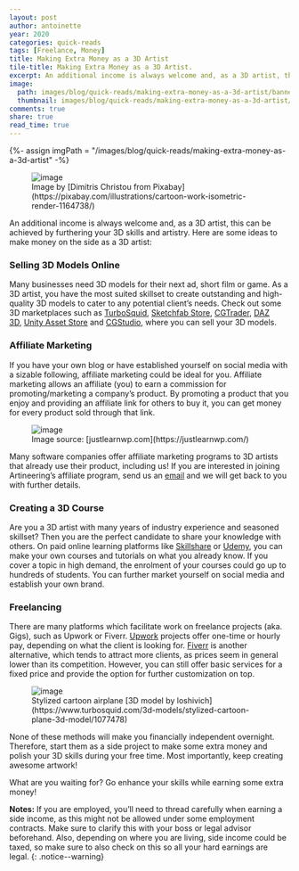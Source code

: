 ```yaml
---
layout: post
author: antoinette
year: 2020
categories: quick-reads
tags: [Freelance, Money]
title: Making Extra Money as a 3D Artist
tile-title: Making Extra Money as a 3D Artist.
excerpt: An additional income is always welcome and, as a 3D artist, this can be achieved by furthering your 3D skills and artistry. Here are some ideas to make money on the side as a 3D artist.
image:
  path: images/blog/quick-reads/making-extra-money-as-a-3d-artist/banner.jpg
  thumbnail: images/blog/quick-reads/making-extra-money-as-a-3d-artist/banner.jpg
comments: true
share: true
read_time: true
---
```

{%- assign imgPath = "/images/blog/quick-reads/making-extra-money-as-a-3d-artist" -%}

<!-- Article Banner -->
<figure class="align-center">
	<img src="{{imgPath}}/image.jpg" alt="image">
<figcaption markdown="1">
Image by [Dimitris Christou from Pixabay](https://pixabay.com/illustrations/cartoon-work-isometric-render-1164738/)
</figcaption>
</figure>

An additional income is always welcome and, as a 3D artist, this can be achieved by furthering your 3D skills and artistry. Here are some ideas to make money on the side as a 3D artist:

### Selling 3D Models Online
Many businesses need 3D models for their next ad, short film or game. As a 3D artist, you have the most suited skillset to create outstanding and high-quality 3D models to cater to any potential client’s needs. Check out some 3D marketplaces such as [TurboSquid](https://www.turbosquid.com/), [Sketchfab Store](https://sketchfab.com/store), [CGTrader](https://www.cgtrader.com/), [DAZ 3D](https://www.daz3d.com/shop/), [Unity Asset Store](https://assetstore.unity.com/) and [CGStudio](https://www.cgstudio.com/), where you can sell your 3D models.

### Affiliate Marketing
If you have your own blog or have established yourself on social media with a sizable following, affiliate marketing could be ideal for you. Affiliate marketing allows an affiliate (you) to earn a commission for promoting/marketing a company’s product. By promoting a product that you enjoy and providing an affiliate link for others to buy it, you can get money for every product sold through that link.

<!-- Affiliate Graphic -->
<figure class="align-center">
	<img src="{{imgPath}}/how-affiliate-marketing-works.png" alt="image">
  <figcaption markdown="1">
Image source: [justlearnwp.com](https://justlearnwp.com/)
  </figcaption>
</figure>

Many software companies offer affiliate marketing programs to 3D artists that already use their product, including us! If you are interested in joining Artineering’s affiliate program, send us an [email](mailto:affiliate@artineering.io) and we will get back to you with further details.

### Creating a 3D Course
Are you a 3D artist with many years of industry experience and seasoned skillset? Then you are the perfect candidate to share your knowledge with others. On paid online learning platforms like [Skillshare](https://www.skillshare.com/) or [Udemy](https://www.udemy.com/), you can make your own courses and tutorials on what you already know. If you cover a topic in high demand, the enrolment of your courses could go up to hundreds of students. You can further market yourself  on social media and establish your own brand.

### Freelancing
There are many platforms which facilitate work on freelance projects (aka. Gigs), such as Upwork or Fiverr. [Upwork](https://www.upwork.com/) projects offer one-time or hourly pay, depending on what the client is looking for. [Fiverr](https://www.fiverr.com/) is another alternative, which tends to attract more clients, as prices seem in general lower than its competition. However, you can still offer basic services for a fixed price and provide the option for further customization on top.

<!-- Article Image -->
<figure class="align-center">
	<img src="{{imgPath}}/stylized-cartoon-aeroplane.jpg" alt="image">
  <figcaption markdown="1">
Stylized cartoon airplane [3D model by loshivich](https://www.turbosquid.com/3d-models/stylized-cartoon-plane-3d-model/1077478)
  </figcaption>
  </figure>

None of these methods will make you financially independent overnight. Therefore, start them as a side project to make some extra money and polish your 3D skills during your free time. Most importantly, keep creating awesome artwork!

What are you waiting for? Go enhance your skills while earning some extra money!

**Notes:** If you are employed, you’ll need to thread carefully when earning a side income, as this might not be allowed under some employment contracts. Make sure to clarify this with your boss or legal advisor beforehand.  Also, depending on where you are living, side income could be taxed, so make sure to also check on this so all your hard earnings are legal.
{: .notice--warning}
